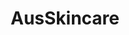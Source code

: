 ---
title: AusSkincare
crosslinks:
- AsianBeauty
- SkincareAddiction
- AsianBeautyAdvice
- SkinCareAddictionGOLD
- AustralianMakeup
- Pigmentation
- SkinCareScience
---